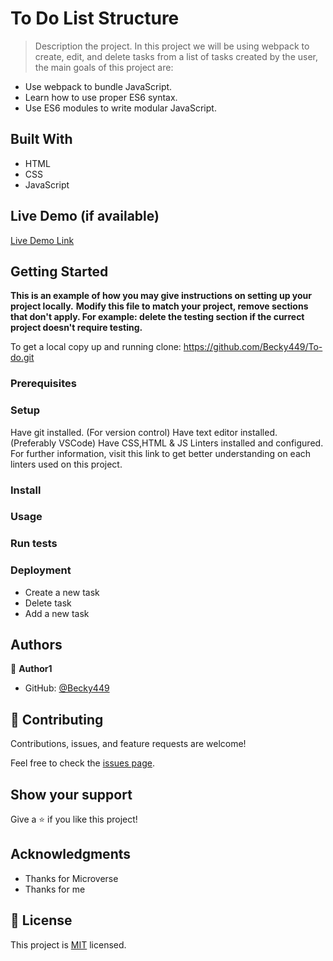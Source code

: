 # To Do List Structure

> Description the project.
In this project we will be using webpack to create, edit, and delete tasks from a list of tasks created by the user, the main goals of this project are:

- Use webpack to bundle JavaScript.
- Learn how to use proper ES6 syntax.
- Use ES6 modules to write modular JavaScript.

## Built With

- HTML
- CSS
- JavaScript

## Live Demo (if available)

[Live Demo Link](https://becky449.github.io/To-do/dist/)


## Getting Started

**This is an example of how you may give instructions on setting up your project locally.**
**Modify this file to match your project, remove sections that don't apply. For example: delete the testing section if the currect project doesn't require testing.**


To get a local copy up and running clone: https://github.com/Becky449/To-do.git

### Prerequisites

### Setup
Have git installed. (For version control)
Have text editor installed. (Preferably VSCode)
Have CSS,HTML & JS Linters installed and configured. For further information, visit this link to get better understanding on each linters used on this project.

### Install

### Usage

### Run tests

### Deployment
- Create a new task
- Delete task
-  Add a new task


## Authors

👤 **Author1**

- GitHub: [@Becky449](https://github.com/becky449)


## 🤝 Contributing

Contributions, issues, and feature requests are welcome!

Feel free to check the [issues page](../../issues/).

## Show your support

Give a ⭐️ if you like this project!

## Acknowledgments

- Thanks for Microverse 
- Thanks for me

## 📝 License

This project is [MIT](./LICENSE) licensed.
